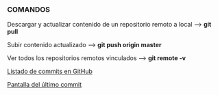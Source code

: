 ### COMANDOS 

Descargar y actualizar contenido de un repositorio remoto a local --> **git pull**

Subir contenido actualizado --> **git push origin master**

Ver todos los repositorios remotos vinculados --> **git remote -v**

[Listado de commits en GitHub](https://i.imgur.com/R3ELDA3.png)

[Pantalla del último commit](https://i.imgur.com/i3ElKe3.png)

